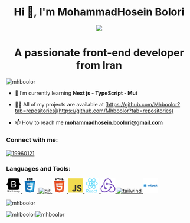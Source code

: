 <h1 align="center">Hi 👋, I'm MohammadHosein Bolori</h1>
<div align="center"><img src="https://github.com/Mhboolor/Bolori/blob/main/Mengenal-Front-End-Web-Developer.webp"/></div>
<h1 align="center">A passionate front-end developer from Iran</h1>

<p align="left"> <img src="https://komarev.com/ghpvc/?username=mhboolor&label=Profile%20views&color=0e75b6&style=flat" alt="mhboolor" /> </p>

- 🌱 I’m currently learning **Next js - TypeScript - Mui**

- 👨‍💻 All of my projects are available at [https://github.com/Mhboolor?tab=repositories](https://github.com/Mhboolor?tab=repositories)

- 📫 How to reach me **mohammadhosein.boolori@gmail.com**

<h3 align="left">Connect with me:</h3>
<p align="left">
<a href="https://stackoverflow.com/users/19960121" target="blank"><img align="center" src="https://raw.githubusercontent.com/rahuldkjain/github-profile-readme-generator/master/src/images/icons/Social/stack-overflow.svg" alt="19960121" height="30" width="40" /></a>
</p>

<h3 align="left">Languages and Tools:</h3>
<p align="left"> <a href="https://getbootstrap.com" target="_blank" rel="noreferrer"> <img src="https://raw.githubusercontent.com/devicons/devicon/master/icons/bootstrap/bootstrap-plain-wordmark.svg" alt="bootstrap" width="40" height="40"/> </a> <a href="https://www.w3schools.com/css/" target="_blank" rel="noreferrer"> <img src="https://raw.githubusercontent.com/devicons/devicon/master/icons/css3/css3-original-wordmark.svg" alt="css3" width="40" height="40"/> </a> <a href="https://git-scm.com/" target="_blank" rel="noreferrer"> <img src="https://www.vectorlogo.zone/logos/git-scm/git-scm-icon.svg" alt="git" width="40" height="40"/> </a> <a href="https://www.w3.org/html/" target="_blank" rel="noreferrer"> <img src="https://raw.githubusercontent.com/devicons/devicon/master/icons/html5/html5-original-wordmark.svg" alt="html5" width="40" height="40"/> </a> <a href="https://developer.mozilla.org/en-US/docs/Web/JavaScript" target="_blank" rel="noreferrer"> <img src="https://raw.githubusercontent.com/devicons/devicon/master/icons/javascript/javascript-original.svg" alt="javascript" width="40" height="40"/> </a> <a href="https://reactjs.org/" target="_blank" rel="noreferrer"> <img src="https://raw.githubusercontent.com/devicons/devicon/master/icons/react/react-original-wordmark.svg" alt="react" width="40" height="40"/> </a> <a href="https://redux.js.org" target="_blank" rel="noreferrer"> <img src="https://raw.githubusercontent.com/devicons/devicon/master/icons/redux/redux-original.svg" alt="redux" width="40" height="40"/> </a> <a href="https://tailwindcss.com/" target="_blank" rel="noreferrer"> <img src="https://www.vectorlogo.zone/logos/tailwindcss/tailwindcss-icon.svg" alt="tailwind" width="40" height="40"/> </a> <a href="https://webpack.js.org" target="_blank" rel="noreferrer"> <img src="https://raw.githubusercontent.com/devicons/devicon/d00d0969292a6569d45b06d3f350f463a0107b0d/icons/webpack/webpack-original-wordmark.svg" alt="webpack" width="40" height="40"/> </a> </p>

<p><img align="center" src="https://github-readme-stats.vercel.app/api/top-langs?username=mhboolor&show_icons=true&locale=en&layout=compact" alt="mhboolor" /></p>

<p><img align="left" src="https://github-readme-streak-stats.herokuapp.com/?user=mhboolor&" alt="mhboolor" /></p>

<p>&nbsp;<img align="left" src="https://github-readme-stats.vercel.app/api?username=mhboolor&show_icons=true&locale=en" alt="mhboolor" /></p>



